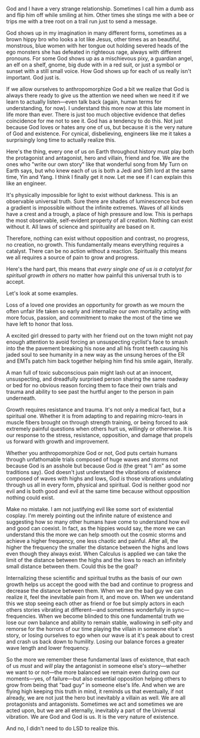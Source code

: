 God and I have a very strange relationship. Sometimes I call him a dumb ass and flip him off while smiling at him. Other times she stings me with a bee or trips me with a tree root on a trail run just to send a message.  
  
God shows up in my imagination in many different forms, sometimes as a brown hippy bro who looks a lot like Jesus, other times as an beautiful, monstrous, blue women with her tongue out holding severed heads of the ego monsters she has defeated in righteous rage, always with different pronouns. For some God shows up as a mischievous pixy, a guardian angel, an elf on a shelf, gnome, big dude with in a red suit, or just a symbol or sunset with a still small voice. How God shows up for each of us really isn't important. God just is.  
  
If we allow ourselves to anthropomorphize God a bit we realize that God is always there ready to give us the attention we need when we need it if we learn to actually listen—even talk back (again, human terms for understanding, for now). I understand this more now at this late moment in life more than ever. There is just too much objective evidence that defies coincidence for me not to see it. God has a tendency to do this. Not just because God loves or hates any one of us, but because it is the very nature of God and existence. For cynical, disbelieving, engineers like me it takes a surprisingly long time to actually realize this.  
  
Here's the thing, every one of us on Earth throughout history must play both the protagonist and antagonist, hero and villain, friend and foe. We are the ones who "write our own story" like that wonderful song from My Turn on Earth says, but who knew each of us is both a Jedi and Sith lord at the same time, Yin and Yang. I think I finally get it now. Let me see if I can explain this like an engineer.  
  
It's physically impossible for light to exist without darkness. This is an observable universal truth. Sure there are shades of luminescence but even a gradient is impossible without the infinite extremes. Waves of all kinds have a crest and a trough, a place of high pressure and low. This is perhaps the most observable, self-evident property of all creation. Nothing can exist without it. All laws of science and spirituality are based on it.  
  
Therefore, nothing can exist without opposition and contrast, no progress, no creation, no growth. This fundamentally means everything requires a catalyst. There can be no action without a reaction. Spiritually this means we all requires a source of pain to grow and progress.  
  
Here's the hard part, this means that _every single one of us is a catalyst for spiritual growth in others_ no matter how painful this universal truth is to accept.  
  
Let's look at some examples.  
  
Loss of a loved one provides an opportunity for growth as we mourn the often unfair life taken so early and internalize our own mortality acting with more focus, passion, and commitment to make the most of the time we have left to honor that loss.  
  
A excited girl dressed to party with her friend out on the town might not pay enough attention to avoid forcing an unsuspecting cyclist's face to smash into the the pavement breaking his nose and all his front teeth causing his jaded soul to see humanity in a new way as the unsung heroes of the ER and EMTs patch him back together helping him find his smile again, literally.  
  
A man full of toxic subconscious pain might lash out at an innocent, unsuspecting, and dreadfully surprised person sharing the same roadway or bed for no obvious reason forcing them to face their own trials and trauma and ability to see past the hurtful anger to the person in pain underneath.  
  
Growth requires resistance and trauma. It's not only a medical fact, but a spiritual one. Whether it is from adapting to and repairing micro-tears in muscle fibers brought on through strength training, or being forced to ask extremely painful questions when others hurt us, willingly or otherwise. It is our response to the stress, resistance, opposition, and damage that propels us forward with growth and improvement.  
  
Whether you anthropomorphize God or not, God puts certain humans through unfathomable trials composed of huge waves and storms not because God is an asshole but because God _is_ (the great "I am" as some traditions say). God doesn't just understand the vibrations of existence composed of waves with highs and lows, God _is_ those vibrations undulating through us all in every form, physical and spiritual. God is neither good nor evil and is both good and evil at the same time because without opposition nothing could exist.  
  
Make no mistake. I am not justifying evil like some sort of existential cosplay. I'm merely pointing out the infinite nature of existence and suggesting how so many other humans have come to understand how evil and good can coexist. In fact, as the hippies would say, the more we can understand this the more we can help smooth out the cosmic storms and achieve a higher frequency, one less chaotic and painful. After all, the higher the frequency the smaller the distance between the highs and lows even though they always exist. When Calculus is applied we can take the limit of the distance between the highs and the lows to reach an infinitely small distance between them. Could this be the goal?  
  
Internalizing these scientific and spiritual truths as the basis of our own growth helps us accept the good with the bad and continue to progress and decrease the distance between them. When we are the bad guy we can realize it, feel the inevitable pain from it, and move on. When we understand this we stop seeing each other as friend or foe but simply actors in each others stories vibrating at different—and sometimes wonderfully in sync—frequencies. When we become blinded to this one fundamental truth we lose our own balance and ability to remain stable, wallowing in self-pity and remorse for the horrors of our time playing the villain in someone else's story, or losing ourselves to ego when our wave is at it's peak about to crest and crash us back down to humility. Losing our balance forces a greater wave length and lower frequency.  
  
So the more we remember these fundamental laws of existence, that each of us _must_ and _will_ play the antagonist in someone else's story—whether we want to or not—the more balanced we remain even during own our moments—yes, of failure—but also essential opposition helping others to grow from being that "bad guy" in someone else's life. And when we are flying high keeping this truth in mind, it reminds us that eventually, if not already, we are not just the hero but inevitably a villain as well. We are all protagonists and antagonists. Sometimes we act and sometimes we are acted upon, but we are all eternally, inevitably a part of the Universal vibration. We are God and God is us. It is the very nature of existence.  
  
And no, I didn't need to do LSD to realize this.